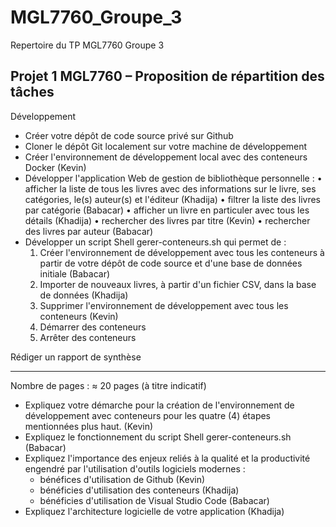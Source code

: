 # MGL7760_Groupe_3
Repertoire du TP MGL7760 Groupe 3

Projet 1 MGL7760 – Proposition de répartition des tâches
----------------------------------------------------------

Développement
- Créer votre dépôt de code source privé sur Github
- Cloner le dépôt Git localement sur votre machine de développement
- Créer l'environnement de développement local avec des conteneurs Docker (Kevin)
- Développer l'application Web de gestion de bibliothèque personnelle : 
    • afficher la liste de tous les livres avec des informations sur le livre, ses catégories, le(s) auteur(s) et l'éditeur (Khadija)
    • filtrer la liste des livres par catégorie (Babacar)
    • afficher un livre en particuler avec tous les détails (Khadija)
    • rechercher des livres par titre (Kevin)
    • rechercher des livres par auteur (Babacar)
- Développer un script Shell gerer-conteneurs.sh qui permet de :
    1. Créer l'environnement de développement avec tous les conteneurs à partir de votre dépôt de code source et d'une base de données initiale (Babacar)
    2. Importer de nouveaux livres, à partir d'un fichier CSV, dans la base de données (Khadija)
    3. Supprimer l'environnement de développement avec tous les conteneurs (Kevin)
    4. Démarrer des conteneurs 
    5. Arrêter des conteneurs

Rédiger un rapport de synthèse

--------------------------------------------------------------------------------------------------------------
Nombre de pages : ≈ 20 pages (à titre indicatif)
- Expliquez votre démarche pour la création de l'environnement de développement avec
conteneurs pour les quatre (4) étapes mentionnées plus haut. (Kevin)
- Expliquez le fonctionnement du script Shell gerer-conteneurs.sh  (Babacar)
- Expliquez l'importance des enjeux reliés à la qualité et la productivité engendré par l'utilisation
d'outils logiciels modernes :
	- bénéfices d'utilisation de Github (Kevin)
	- bénéficies d'utilisation des conteneurs (Khadija)
	- bénéficies d'utilisation de Visual Studio Code (Babacar)
- Expliquez l'architecture logicielle de votre application (Khadija)
